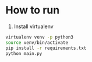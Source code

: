 
# How to run

1. Install virtualenv

```sh
virtualenv venv -p python3
source venv/bin/activate
pip install -r requirements.txt
python main.py
```